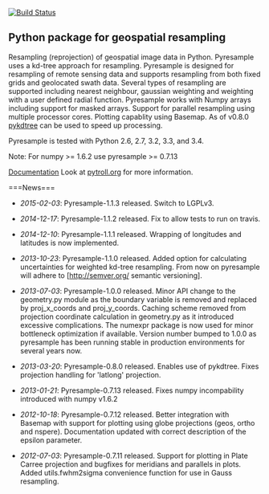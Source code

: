 [![Build Status](https://travis-ci.org/mraspaud/pyresample.svg?branch=master)](https://travis-ci.org/mraspaud/pyresample)

Python package for geospatial resampling
----------------------------------------

Resampling (reprojection) of geospatial image data in Python.
Pyresample uses a kd-tree approach for resampling. 
Pyresample is designed for resampling of remote sensing data and supports resampling from both fixed grids and geolocated swath data. 
Several types of resampling are supported including nearest neighbour, gaussian weighting and weighting with a user defined radial function.
Pyresample works with Numpy arrays including support for masked arrays.
Support for parallel resampling using multiple processor cores.
Plotting capablity using Basemap. As of v0.8.0 [pykdtree](https://github.com/storpipfugl/pykdtree) can be used to speed up processing.

Pyresample is tested with Python 2.6, 2.7, 3.2, 3.3, and 3.4.

Note: For numpy >= 1.6.2 use pyresample >= 0.7.13  

[Documentation](https://pyresample.readthedocs.org/en/latest/)
Look at [pytroll.org](http://pytroll.org/) for more information.


===News===
  * *2015-02-03*: Pyresample-1.1.3 released. Switch to LGPLv3.

  * *2014-12-17*: Pyresample-1.1.2 released. Fix to allow tests to run on travis.

  * *2014-12-10*: Pyresample-1.1.1 released. Wrapping of longitudes and latitudes is now implemented.

  * *2013-10-23*: Pyresample-1.1.0 released. Added option for calculating uncertainties for weighted kd-tree resampling. From now on pyresample will adhere to [http://semver.org/ semantic versioning].

  * *2013-07-03*: Pyresample-1.0.0 released. Minor API change to the geometry.py module as the boundary variable is removed and replaced by proj_x_coords and proj_y_coords. Caching scheme removed from projection coordinate calculation in geometry.py as it introduced excessive complications. The numexpr package is now used for minor bottleneck optimization if available. Version number bumped to 1.0.0 as pyresample has been running stable in production environments for several years now.
   
  * *2013-03-20*: Pyresample-0.8.0 released. Enables use of pykdtree. Fixes projection handling for 'latlong' projection.

  * *2013-01-21*: Pyresample-0.7.13 released. Fixes numpy incompability introduced with numpy v1.6.2

  * *2012-10-18*: Pyresample-0.7.12 released. Better integration with Basemap with support for plotting using globe projections (geos, ortho and nspere). Documentation updated with correct description of the epsilon parameter.

  * *2012-07-03*: Pyresample-0.7.11 released. Support for plotting in Plate Carree projection and bugfixes for meridians and parallels in plots. Added utils.fwhm2sigma convenience function for use in Gauss resampling.   
